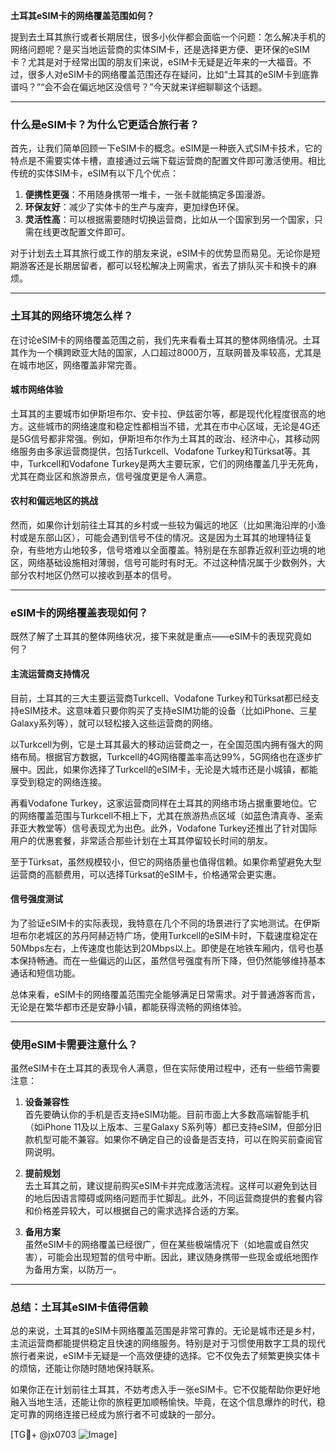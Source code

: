 **土耳其eSIM卡的网络覆盖范围如何？**

提到去土耳其旅行或者长期居住，很多小伙伴都会面临一个问题：怎么解决手机的网络问题呢？是买当地运营商的实体SIM卡，还是选择更方便、更环保的eSIM卡？尤其是对于经常出国的朋友们来说，eSIM卡无疑是近年来的一大福音。不过，很多人对eSIM卡的网络覆盖范围还存在疑问，比如“土耳其的eSIM卡到底靠谱吗？”“会不会在偏远地区没信号？”今天就来详细聊聊这个话题。

---

### **什么是eSIM卡？为什么它更适合旅行者？**

首先，让我们简单回顾一下eSIM卡的概念。eSIM是一种嵌入式SIM卡技术，它的特点是不需要实体卡槽，直接通过云端下载运营商的配置文件即可激活使用。相比传统的实体SIM卡，eSIM有以下几个优点：

1. **便携性更强**：不用随身携带一堆卡，一张卡就能搞定多国漫游。
2. **环保友好**：减少了实体卡的生产与废弃，更加绿色环保。
3. **灵活性高**：可以根据需要随时切换运营商，比如从一个国家到另一个国家，只需在线更改配置文件即可。

对于计划去土耳其旅行或工作的朋友来说，eSIM卡的优势显而易见。无论你是短期游客还是长期居留者，都可以轻松解决上网需求，省去了排队买卡和换卡的麻烦。

---

### **土耳其的网络环境怎么样？**

在讨论eSIM卡的网络覆盖范围之前，我们先来看看土耳其的整体网络情况。土耳其作为一个横跨欧亚大陆的国家，人口超过8000万，互联网普及率较高，尤其是在城市地区，网络覆盖非常完善。

#### **城市网络体验**
土耳其的主要城市如伊斯坦布尔、安卡拉、伊兹密尔等，都是现代化程度很高的地方。这些城市的网络速度和稳定性都相当不错，尤其在市中心区域，无论是4G还是5G信号都非常强。例如，伊斯坦布尔作为土耳其的政治、经济中心，其移动网络服务由多家运营商提供，包括Turkcell、Vodafone Turkey和Türksat等。其中，Turkcell和Vodafone Turkey是两大主要玩家，它们的网络覆盖几乎无死角，尤其在商业区和旅游景点，信号强度更是令人满意。

#### **农村和偏远地区的挑战**
然而，如果你计划前往土耳其的乡村或一些较为偏远的地区（比如黑海沿岸的小渔村或是东部山区），可能会遇到信号不佳的情况。这是因为土耳其的地理特征复杂，有些地方山地较多，信号塔难以全面覆盖。特别是在东部靠近叙利亚边境的地区，网络基础设施相对薄弱，信号可能时有时无。不过这种情况属于少数例外，大部分农村地区仍然可以接收到基本的信号。

---

### **eSIM卡的网络覆盖表现如何？**

既然了解了土耳其的整体网络状况，接下来就是重点——eSIM卡的表现究竟如何？

#### **主流运营商支持情况**
目前，土耳其的三大主要运营商Turkcell、Vodafone Turkey和Türksat都已经支持eSIM技术。这意味着只要你购买了支持eSIM功能的设备（比如iPhone、三星Galaxy系列等），就可以轻松接入这些运营商的网络。

以Turkcell为例，它是土耳其最大的移动运营商之一，在全国范围内拥有强大的网络布局。根据官方数据，Turkcell的4G网络覆盖率高达99%，5G网络也在逐步扩展中。因此，如果你选择了Turkcell的eSIM卡，无论是大城市还是小城镇，都能享受到稳定的网络连接。

再看Vodafone Turkey，这家运营商同样在土耳其的网络市场占据重要地位。它的网络覆盖范围与Turkcell不相上下，尤其在旅游热点区域（如蓝色清真寺、圣索菲亚大教堂等）信号表现尤为出色。此外，Vodafone Turkey还推出了针对国际用户的优惠套餐，非常适合那些计划在土耳其停留较长时间的朋友。

至于Türksat，虽然规模较小，但它的网络质量也值得信赖。如果你希望避免大型运营商的高额费用，可以选择Türksat的eSIM卡，价格通常会更实惠。

#### **信号强度测试**
为了验证eSIM卡的实际表现，我特意在几个不同的场景进行了实地测试。在伊斯坦布尔老城区的苏丹阿赫迈特广场，使用Turkcell的eSIM卡时，下载速度稳定在50Mbps左右，上传速度也能达到20Mbps以上。即使是在地铁车厢内，信号也基本保持畅通。而在一些偏远的山区，虽然信号强度有所下降，但仍然能够维持基本通话和短信功能。

总体来看，eSIM卡的网络覆盖范围完全能够满足日常需求。对于普通游客而言，无论是在繁华都市还是安静小镇，都能获得流畅的网络体验。

---

### **使用eSIM卡需要注意什么？**

虽然eSIM卡在土耳其的表现令人满意，但在实际使用过程中，还有一些细节需要注意：

1. **设备兼容性**  
   首先要确认你的手机是否支持eSIM功能。目前市面上大多数高端智能手机（如iPhone 11及以上版本、三星Galaxy S系列等）都已支持eSIM，但部分旧款机型可能不兼容。如果你不确定自己的设备是否支持，可以在购买前查阅官网说明。

2. **提前规划**  
   去土耳其之前，建议提前购买eSIM卡并完成激活流程。这样可以避免到达目的地后因语言障碍或网络问题而手忙脚乱。此外，不同运营商提供的套餐内容和价格差异较大，可以根据自己的需求选择合适的方案。

3. **备用方案**  
   虽然eSIM卡的网络覆盖已经很广，但在某些极端情况下（如地震或自然灾害），可能会出现短暂的信号中断。因此，建议随身携带一些现金或纸地图作为备用方案，以防万一。

---

### **总结：土耳其eSIM卡值得信赖**

总的来说，土耳其的eSIM卡网络覆盖范围是非常可靠的。无论是城市还是乡村，主流运营商都能提供稳定且快速的网络服务。特别是对于习惯使用数字工具的现代旅行者来说，eSIM卡无疑是一个高效便捷的选择。它不仅免去了频繁更换实体卡的烦恼，还能让你随时随地保持联系。

如果你正在计划前往土耳其，不妨考虑入手一张eSIM卡。它不仅能帮助你更好地融入当地生活，还能让你的旅程更加顺畅愉快。毕竟，在这个信息爆炸的时代，稳定可靠的网络连接已经成为旅行者不可或缺的一部分。

[TG💪+ @jx0703 ![Image](https://github.com/user-attachments/assets/dbca1d08-cadb-493c-b0ec-ad6f7a83f270)]